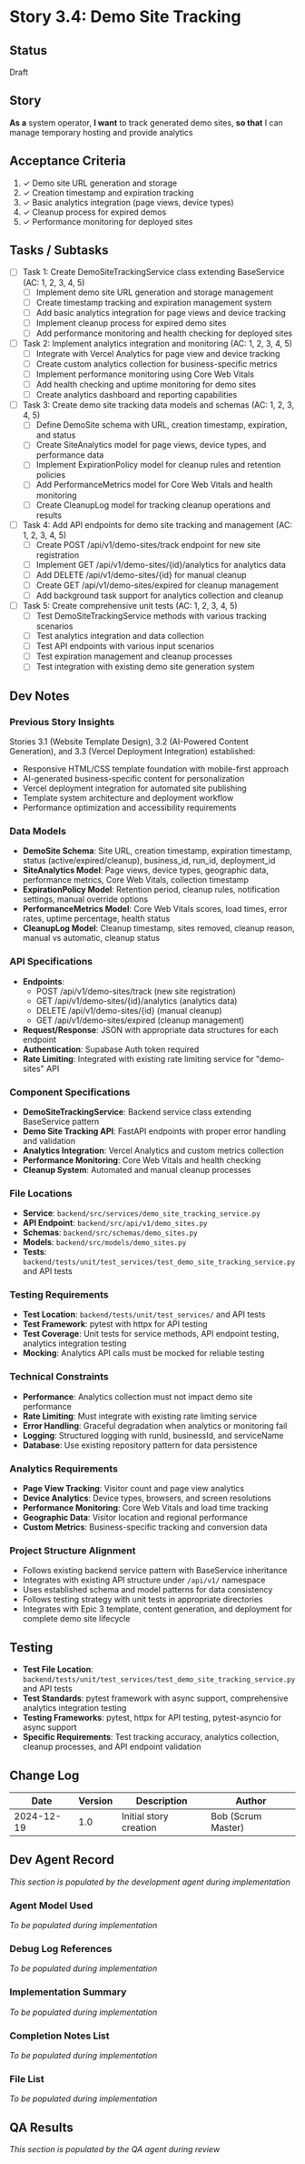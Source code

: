 # Story 3.4: Demo Site Tracking

## Status
Draft

## Story
**As a** system operator,
**I want** to track generated demo sites,
**so that** I can manage temporary hosting and provide analytics

## Acceptance Criteria
1. ✓ Demo site URL generation and storage
2. ✓ Creation timestamp and expiration tracking
3. ✓ Basic analytics integration (page views, device types)
4. ✓ Cleanup process for expired demos
5. ✓ Performance monitoring for deployed sites

## Tasks / Subtasks
- [ ] Task 1: Create DemoSiteTrackingService class extending BaseService (AC: 1, 2, 3, 4, 5)
  - [ ] Implement demo site URL generation and storage management
  - [ ] Create timestamp tracking and expiration management system
  - [ ] Add basic analytics integration for page views and device tracking
  - [ ] Implement cleanup process for expired demo sites
  - [ ] Add performance monitoring and health checking for deployed sites
- [ ] Task 2: Implement analytics integration and monitoring (AC: 1, 2, 3, 4, 5)
  - [ ] Integrate with Vercel Analytics for page view and device tracking
  - [ ] Create custom analytics collection for business-specific metrics
  - [ ] Implement performance monitoring using Core Web Vitals
  - [ ] Add health checking and uptime monitoring for demo sites
  - [ ] Create analytics dashboard and reporting capabilities
- [ ] Task 3: Create demo site tracking data models and schemas (AC: 1, 2, 3, 4, 5)
  - [ ] Define DemoSite schema with URL, creation timestamp, expiration, and status
  - [ ] Create SiteAnalytics model for page views, device types, and performance data
  - [ ] Implement ExpirationPolicy model for cleanup rules and retention policies
  - [ ] Add PerformanceMetrics model for Core Web Vitals and health monitoring
  - [ ] Create CleanupLog model for tracking cleanup operations and results
- [ ] Task 4: Add API endpoints for demo site tracking and management (AC: 1, 2, 3, 4, 5)
  - [ ] Create POST /api/v1/demo-sites/track endpoint for new site registration
  - [ ] Implement GET /api/v1/demo-sites/{id}/analytics for analytics data
  - [ ] Add DELETE /api/v1/demo-sites/{id} for manual cleanup
  - [ ] Create GET /api/v1/demo-sites/expired for cleanup management
  - [ ] Add background task support for analytics collection and cleanup
- [ ] Task 5: Create comprehensive unit tests (AC: 1, 2, 3, 4, 5)
  - [ ] Test DemoSiteTrackingService methods with various tracking scenarios
  - [ ] Test analytics integration and data collection
  - [ ] Test API endpoints with various input scenarios
  - [ ] Test expiration management and cleanup processes
  - [ ] Test integration with existing demo site generation system

## Dev Notes

### Previous Story Insights
Stories 3.1 (Website Template Design), 3.2 (AI-Powered Content Generation), and 3.3 (Vercel Deployment Integration) established:
- Responsive HTML/CSS template foundation with mobile-first approach
- AI-generated business-specific content for personalization
- Vercel deployment integration for automated site publishing
- Template system architecture and deployment workflow
- Performance optimization and accessibility requirements

### Data Models
- **DemoSite Schema**: Site URL, creation timestamp, expiration timestamp, status (active/expired/cleanup), business_id, run_id, deployment_id
- **SiteAnalytics Model**: Page views, device types, geographic data, performance metrics, Core Web Vitals, collection timestamp
- **ExpirationPolicy Model**: Retention period, cleanup rules, notification settings, manual override options
- **PerformanceMetrics Model**: Core Web Vitals scores, load times, error rates, uptime percentage, health status
- **CleanupLog Model**: Cleanup timestamp, sites removed, cleanup reason, manual vs automatic, cleanup status

### API Specifications
- **Endpoints**: 
  - POST /api/v1/demo-sites/track (new site registration)
  - GET /api/v1/demo-sites/{id}/analytics (analytics data)
  - DELETE /api/v1/demo-sites/{id} (manual cleanup)
  - GET /api/v1/demo-sites/expired (cleanup management)
- **Request/Response**: JSON with appropriate data structures for each endpoint
- **Authentication**: Supabase Auth token required
- **Rate Limiting**: Integrated with existing rate limiting service for "demo-sites" API

### Component Specifications
- **DemoSiteTrackingService**: Backend service class extending BaseService pattern
- **Demo Site Tracking API**: FastAPI endpoints with proper error handling and validation
- **Analytics Integration**: Vercel Analytics and custom metrics collection
- **Performance Monitoring**: Core Web Vitals and health checking
- **Cleanup System**: Automated and manual cleanup processes

### File Locations
- **Service**: `backend/src/services/demo_site_tracking_service.py`
- **API Endpoint**: `backend/src/api/v1/demo_sites.py`
- **Schemas**: `backend/src/schemas/demo_sites.py`
- **Models**: `backend/src/models/demo_sites.py`
- **Tests**: `backend/tests/unit/test_services/test_demo_site_tracking_service.py` and API tests

### Testing Requirements
- **Test Location**: `backend/tests/unit/test_services/` and API tests
- **Test Framework**: pytest with httpx for API testing
- **Test Coverage**: Unit tests for service methods, API endpoint testing, analytics integration testing
- **Mocking**: Analytics API calls must be mocked for reliable testing

### Technical Constraints
- **Performance**: Analytics collection must not impact demo site performance
- **Rate Limiting**: Must integrate with existing rate limiting service
- **Error Handling**: Graceful degradation when analytics or monitoring fail
- **Logging**: Structured logging with runId, businessId, and serviceName
- **Database**: Use existing repository pattern for data persistence

### Analytics Requirements
- **Page View Tracking**: Visitor count and page view analytics
- **Device Analytics**: Device types, browsers, and screen resolutions
- **Performance Monitoring**: Core Web Vitals and load time tracking
- **Geographic Data**: Visitor location and regional performance
- **Custom Metrics**: Business-specific tracking and conversion data

### Project Structure Alignment
- Follows existing backend service pattern with BaseService inheritance
- Integrates with existing API structure under `/api/v1/` namespace
- Uses established schema and model patterns for data consistency
- Follows testing strategy with unit tests in appropriate directories
- Integrates with Epic 3 template, content generation, and deployment for complete demo site lifecycle

## Testing
- **Test File Location**: `backend/tests/unit/test_services/test_demo_site_tracking_service.py` and API tests
- **Test Standards**: pytest framework with async support, comprehensive analytics integration testing
- **Testing Frameworks**: pytest, httpx for API testing, pytest-asyncio for async support
- **Specific Requirements**: Test tracking accuracy, analytics collection, cleanup processes, and API endpoint validation

## Change Log
| Date | Version | Description | Author |
|------|---------|-------------|---------|
| 2024-12-19 | 1.0 | Initial story creation | Bob (Scrum Master) |

## Dev Agent Record
*This section is populated by the development agent during implementation*

### Agent Model Used
*To be populated during implementation*

### Debug Log References
*To be populated during implementation*

### Implementation Summary
*To be populated during implementation*

### Completion Notes List
*To be populated during implementation*

### File List
*To be populated during implementation*

## QA Results
*This section is populated by the QA agent during review*
